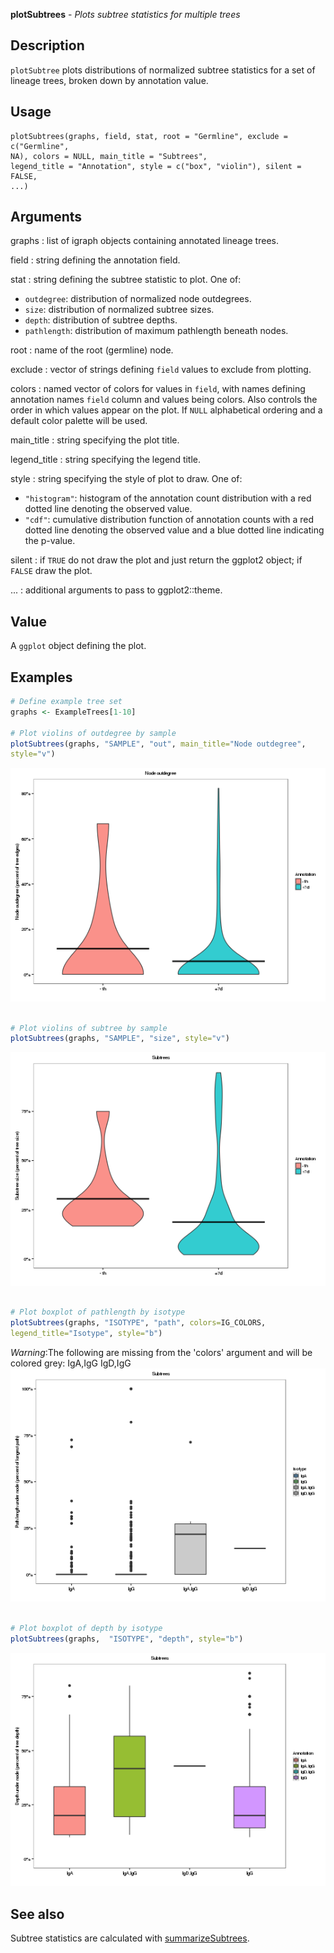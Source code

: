 





**plotSubtrees** - *Plots subtree statistics for multiple trees*

Description
--------------------

`plotSubtree` plots distributions of normalized subtree statistics for a 
set of lineage trees, broken down by annotation value.


Usage
--------------------
```
plotSubtrees(graphs, field, stat, root = "Germline", exclude = c("Germline",
NA), colors = NULL, main_title = "Subtrees",
legend_title = "Annotation", style = c("box", "violin"), silent = FALSE,
...)
```

Arguments
-------------------

graphs
:   list of igraph objects containing annotated lineage trees.

field
:   string defining the annotation field.

stat
:   string defining the subtree statistic to plot. One of:

+ `outdegree`:   distribution of normalized node 
outdegrees.
+ `size`:        distribution of normalized subtree sizes.
+ `depth`:       distribution of subtree depths.
+ `pathlength`:  distribution of maximum pathlength 
beneath nodes.


root
:   name of the root (germline) node.

exclude
:   vector of strings defining `field` values to exclude from
plotting.

colors
:   named vector of colors for values in `field`, with 
names defining annotation names `field` column and values
being colors. Also controls the order in which values appear on the
plot. If `NULL` alphabetical ordering and a default color palette 
will be used.

main_title
:   string specifying the plot title.

legend_title
:   string specifying the legend title.

style
:   string specifying the style of plot to draw. One of:

+  `"histogram"`:  histogram of the annotation count 
distribution with a red dotted line
denoting the observed value.
+  `"cdf"`:        cumulative distribution function 
of annotation counts with a red 
dotted line denoting the observed 
value and a blue dotted line 
indicating the p-value.


silent
:   if `TRUE` do not draw the plot and just return the ggplot2 
object; if `FALSE` draw the plot.

...
:   additional arguments to pass to ggplot2::theme.



Value
-------------------

A `ggplot` object defining the plot.



Examples
-------------------

```R
# Define example tree set
graphs <- ExampleTrees[1-10]

# Plot violins of outdegree by sample
plotSubtrees(graphs, "SAMPLE", "out", main_title="Node outdegree", 
style="v")

```

![2](plotSubtrees-2.png)

```R

# Plot violins of subtree by sample
plotSubtrees(graphs, "SAMPLE", "size", style="v")

```

![4](plotSubtrees-4.png)

```R

# Plot boxplot of pathlength by isotype
plotSubtrees(graphs, "ISOTYPE", "path", colors=IG_COLORS, 
legend_title="Isotype", style="b")

```

*Warning*:The following are missing from the 'colors' argument and will be colored grey: IgA,IgG IgD,IgG![7](plotSubtrees-7.png)

```R

# Plot boxplot of depth by isotype
plotSubtrees(graphs,  "ISOTYPE", "depth", style="b")
```

![9](plotSubtrees-9.png)


See also
-------------------

Subtree statistics are calculated with [summarizeSubtrees](summarizeSubtrees.md).



